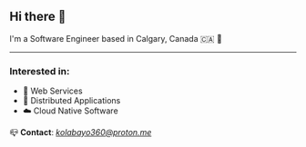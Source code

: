 ## **Hi there 👋**

I'm a Software Engineer based in Calgary, Canada 🇨🇦 🍁

---

### **Interested in**:

- 🚀 Web Services
- 🐙 Distributed Applications
- ☁️ Cloud Native Software

📪 **Contact**: *kolabayo360@proton.me*

<!---
windevkay/windevkay is a ✨ special ✨ repository because its `README.md` (this file) appears on your GitHub profile.
You can click the Preview link to take a look at your changes.
--->

